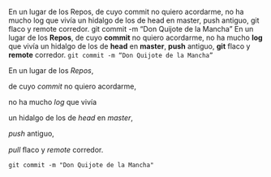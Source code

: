 En un lugar de los Repos, 
de cuyo commit no quiero acordarme, 
no ha mucho log que vivía 
un hidalgo de los de head en master, 
push antiguo, 
git flaco y remote corredor. 
git commit -m “Don Quijote de la Mancha”
En un lugar de los **Repos**, 
de cuyo **commit** no quiero acordarme, 
no ha mucho **log** que vivía 
un hidalgo de los de **head** en **master**, 
**push** antiguo, 
**git** flaco y **remote** corredor. 
`git commit -m “Don Quijote de la Mancha”`<p>En un lugar de los <em>Repos</em>,</p>
<p>de cuyo <em>commit</em> no quiero acordarme,</p>
<p>no ha mucho <em>log</em> que vivía</p>
<p>un hidalgo de los de <em>head</em> en <em>master</em>,</p>
<p><em>push</em> antiguo,</p>
<p><em>pull</em> ﬂaco y <em>remote</em> corredor.</p>
<p><code>git commit -m &quot;Don Quijote de la Mancha&quot;</code> </p
